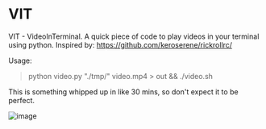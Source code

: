 # VIT
VIT -  VideoInTerminal. A quick piece of code to play videos in your terminal using python. Inspired by: https://github.com/keroserene/rickrollrc/

Usage:

> python video.py "./tmp/" video.mp4 > out && ./video.sh


This is something whipped up in like 30 mins, so don't expect it to be perfect.

![image](https://user-images.githubusercontent.com/62976449/143712137-c122153b-eecb-4ef0-aa1d-8f7a45ae9123.png)
